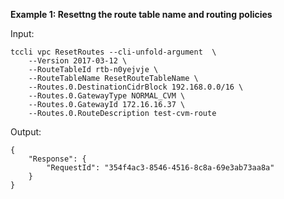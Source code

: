**Example 1: Resettng the route table name and routing policies**



Input: 

```
tccli vpc ResetRoutes --cli-unfold-argument  \
    --Version 2017-03-12 \
    --RouteTableId rtb-n0yejvje \
    --RouteTableName ResetRouteTableName \
    --Routes.0.DestinationCidrBlock 192.168.0.0/16 \
    --Routes.0.GatewayType NORMAL_CVM \
    --Routes.0.GatewayId 172.16.16.37 \
    --Routes.0.RouteDescription test-cvm-route
```

Output: 
```
{
    "Response": {
        "RequestId": "354f4ac3-8546-4516-8c8a-69e3ab73aa8a"
    }
}
```

